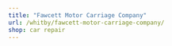 ```yaml
---
title: "Fawcett Motor Carriage Company"
url: /whitby/fawcett-motor-carriage-company/
shop: car repair
---
```

